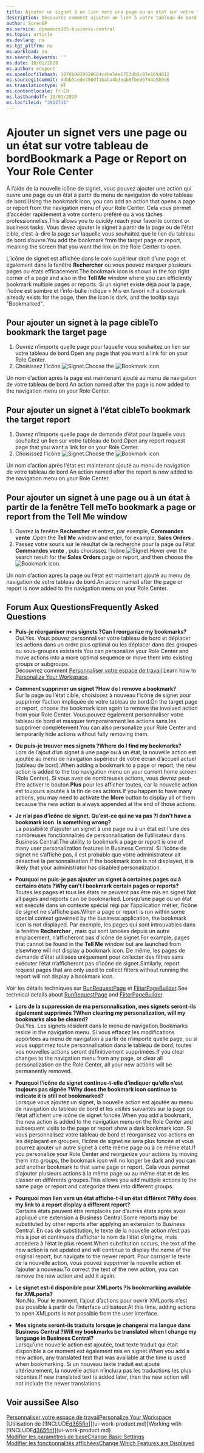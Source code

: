 ```yaml
---
title: Ajouter un signet à un lien vers une page ou un état sur votre tableau de bord | Microsoft Docs
description: Découvrez comment ajouter un lien à votre tableau de bord.
author: SorenGP
ms.service: dynamics365-business-central
ms.topic: article
ms.devlang: na
ms.tgt_pltfrm: na
ms.workload: na
ms.search.keywords: ''
ms.date: 10/01/2020
ms.author: edupont
ms.openlocfilehash: 1078b9839920684c4be54e1753db5c87e1694912
ms.sourcegitcommit: ddbb5cede750df1baba4b3eab8fbed6744b5b9d6
ms.translationtype: HT
ms.contentlocale: fr-CH
ms.lasthandoff: 10/01/2020
ms.locfileid: "3912711"
---
```

# <a name="bookmark-a-page-or-report-on-your-role-center"></a><span data-ttu-id="8dab4-103">Ajouter un signet vers une page ou un état sur votre tableau de bord</span><span class="sxs-lookup"><span data-stu-id="8dab4-103">Bookmark a Page or Report on Your Role Center</span></span>
<span data-ttu-id="8dab4-104">À l’aide de la nouvelle icône de signet, vous pouvez ajouter une action qui ouvre une page ou un état à partir du menu de navigation de votre tableau de bord.</span><span class="sxs-lookup"><span data-stu-id="8dab4-104">Using the bookmark icon, you can add an action that opens a page or report from the navigation menu of your Role Center.</span></span> <span data-ttu-id="8dab4-105">Cela vous permet d’accéder rapidement à votre contenu préféré ou à vos tâches professionnelles.</span><span class="sxs-lookup"><span data-stu-id="8dab4-105">This allows you to quickly reach your favorite content or business tasks.</span></span> <span data-ttu-id="8dab4-106">Vous devez ajouter le signet à partir de la page ou de l’état cible, c’est-à-dire la page sur laquelle vous souhaitez que le lien du tableau de bord s’ouvre.</span><span class="sxs-lookup"><span data-stu-id="8dab4-106">You add the bookmark from the target page or report, meaning the screen that you want the link on the Role Center to open.</span></span>

<span data-ttu-id="8dab4-107">L’icône de signet est affichée dans le coin supérieur droit d’une page et également dans la fenêtre **Rechercher** où vous pouvez marquer plusieurs pages ou états efficacement.</span><span class="sxs-lookup"><span data-stu-id="8dab4-107">The bookmark icon is shown in the top right corner of a page and also in the **Tell Me** window where you can efficiently bookmark multiple pages or reports.</span></span> <span data-ttu-id="8dab4-108">Si un signet existe déjà pour la page, l’icône est sombre et l’info-bulle indique « Mis en favori ».</span><span class="sxs-lookup"><span data-stu-id="8dab4-108">If a bookmark already exists for the page, then the icon is dark, and the tooltip says "Bookmarked".</span></span>

## <a name="to-bookmark-the-target-page"></a><span data-ttu-id="8dab4-109">Pour ajouter un signet à la page cible</span><span class="sxs-lookup"><span data-stu-id="8dab4-109">To bookmark the target page</span></span>
1. <span data-ttu-id="8dab4-110">Ouvrez n’importe quelle page pour laquelle vous souhaitez un lien sur votre tableau de bord.</span><span class="sxs-lookup"><span data-stu-id="8dab4-110">Open any page that you want a link for on your Role Center.</span></span>
2. <span data-ttu-id="8dab4-111">Choisissez l’icône ![Signet](media/ui_bookmark_icon.png "Signet").</span><span class="sxs-lookup"><span data-stu-id="8dab4-111">Choose the ![Bookmark](media/ui_bookmark_icon.png "Bookmark") icon.</span></span>

<span data-ttu-id="8dab4-112">Un nom d’action après la page est maintenant ajouté au menu de navigation de votre tableau de bord.</span><span class="sxs-lookup"><span data-stu-id="8dab4-112">An action named after the page is now added to the navigation menu on your Role Center.</span></span>

## <a name="to-bookmark-the-target-report"></a><span data-ttu-id="8dab4-113">Pour ajouter un signet à l’état cible</span><span class="sxs-lookup"><span data-stu-id="8dab4-113">To bookmark the target report</span></span>
1. <span data-ttu-id="8dab4-114">Ouvrez n’importe quelle page de demande d’état pour laquelle vous souhaitez un lien sur votre tableau de bord.</span><span class="sxs-lookup"><span data-stu-id="8dab4-114">Open any report request page that you want a link for on your Role Center.</span></span>
2. <span data-ttu-id="8dab4-115">Choisissez l’icône ![Signet](media/ui_bookmark_icon.png "Signet").</span><span class="sxs-lookup"><span data-stu-id="8dab4-115">Choose the ![Bookmark](media/ui_bookmark_icon.png "Bookmark") icon.</span></span>

<span data-ttu-id="8dab4-116">Un nom d’action après l’état est maintenant ajouté au menu de navigation de votre tableau de bord.</span><span class="sxs-lookup"><span data-stu-id="8dab4-116">An action named after the report is now added to the navigation menu on your Role Center.</span></span>

## <a name="to-bookmark-a-page-or-report-from-the-tell-me-window"></a><span data-ttu-id="8dab4-117">Pour ajouter un signet à une page ou à un état à partir de la fenêtre Tell me</span><span class="sxs-lookup"><span data-stu-id="8dab4-117">To bookmark a page or report from the Tell Me window</span></span>
1. <span data-ttu-id="8dab4-118">Ouvrez la fenêtre **Rechercher** et entrez, par exemple, **Commandes vente** .</span><span class="sxs-lookup"><span data-stu-id="8dab4-118">Open the **Tell Me** window and enter, for example, **Sales Orders** .</span></span>
2. <span data-ttu-id="8dab4-119">Passez votre souris sur le résultat de la recherche pour la page ou l’état **Commandes vente** , puis choisissez l’icône ![Signet](media/ui_bookmark_icon.png "Signet").</span><span class="sxs-lookup"><span data-stu-id="8dab4-119">Hover over the search result for the **Sales Orders** page or report, and then choose the ![Bookmark](media/ui_bookmark_icon.png "Bookmark") icon.</span></span>

<span data-ttu-id="8dab4-120">Un nom d’action après la page ou l’état est maintenant ajouté au menu de navigation de votre tableau de bord.</span><span class="sxs-lookup"><span data-stu-id="8dab4-120">An action named after the page or report is now added to the navigation menu on your Role Center.</span></span>


## <a name="frequently-asked-questions"></a><span data-ttu-id="8dab4-121">Forum Aux Questions</span><span class="sxs-lookup"><span data-stu-id="8dab4-121">Frequently Asked Questions</span></span>  

- <span data-ttu-id="8dab4-122">**Puis-je réorganiser mes signets ?**</span><span class="sxs-lookup"><span data-stu-id="8dab4-122">**Can I reorganize my bookmarks?**</span></span>  
<span data-ttu-id="8dab4-123">Oui.</span><span class="sxs-lookup"><span data-stu-id="8dab4-123">Yes.</span></span> <span data-ttu-id="8dab4-124">Vous pouvez personnaliser votre tableau de bord et déplacer les actions dans un ordre plus optimal ou les déplacer dans des groupes ou sous-groupes existants.</span><span class="sxs-lookup"><span data-stu-id="8dab4-124">You can personalize your Role Center and move actions into a more optimal sequence or move them into existing groups or subgroups.</span></span>  
<span data-ttu-id="8dab4-125">Découvrez comment [Personnaliser votre espace de travail](ui-personalization-user.md).</span><span class="sxs-lookup"><span data-stu-id="8dab4-125">Learn how to [Personalize Your Workspace](ui-personalization-user.md).</span></span>

- <span data-ttu-id="8dab4-126">**Comment supprimer un signet ?**</span><span class="sxs-lookup"><span data-stu-id="8dab4-126">**How do I remove a bookmark?**</span></span>  
<span data-ttu-id="8dab4-127">Sur la page ou l’état cible, choisissez à nouveau l’icône de signet pour supprimer l’action impliquée de votre tableau de bord.</span><span class="sxs-lookup"><span data-stu-id="8dab4-127">On the target page or report, choose the bookmark icon again to remove the involved action from your Role Center.</span></span> <span data-ttu-id="8dab4-128">Vous pouvez également personnaliser votre tableau de bord et masquer temporairement les actions sans les supprimer complètement.</span><span class="sxs-lookup"><span data-stu-id="8dab4-128">You can also personalize your Role Center and temporarily hide actions without fully removing them.</span></span>

- <span data-ttu-id="8dab4-129">**Où puis-je trouver mes signets ?**</span><span class="sxs-lookup"><span data-stu-id="8dab4-129">**Where do I find my bookmarks?**</span></span>  
<span data-ttu-id="8dab4-130">Lors de l’ajout d’un signet à une page ou à un état, la nouvelle action est ajoutée au menu de navigation supérieur de votre écran d’accueil actuel (tableau de bord).</span><span class="sxs-lookup"><span data-stu-id="8dab4-130">When adding a bookmark to a page or report, the new action is added to the top navigation menu on your current home screen (Role Center).</span></span> <span data-ttu-id="8dab4-131">Si vous avez de nombreuses actions, vous devrez peut-être activer le bouton **Plus** pour les afficher toutes, car la nouvelle action est toujours ajoutée à la fin de ces actions.</span><span class="sxs-lookup"><span data-stu-id="8dab4-131">If you happen to have many actions, you may need to activate the **More** button to display all of them because the new action is always appended at the end of those actions.</span></span>
<!-- Should we add a screenshot here? -->

- <span data-ttu-id="8dab4-132">**Je n’ai pas d’icône de signet. Qu’est-ce qui ne va pas ?**</span><span class="sxs-lookup"><span data-stu-id="8dab4-132">**I don't have a bookmark icon. Is something wrong?**</span></span>  
<span data-ttu-id="8dab4-133">La possibilité d’ajouter un signet à une page ou à un état est l’une des nombreuses fonctionnalités de personnalisation de l’utilisateur dans Business Central.</span><span class="sxs-lookup"><span data-stu-id="8dab4-133">The ability to bookmark a page or report is one of many user personalization features in Business Central.</span></span> <span data-ttu-id="8dab4-134">Si l’icône de signet ne s’affiche pas, il est probable que votre administrateur ait désactivé la personnalisation.</span><span class="sxs-lookup"><span data-stu-id="8dab4-134">If the bookmark icon is not displayed, it is likely that your administrator has disabled personalization.</span></span>

- <span data-ttu-id="8dab4-135">**Pourquoi ne puis-je pas ajouter un signet à certaines pages ou à certains états ?**</span><span class="sxs-lookup"><span data-stu-id="8dab4-135">**Why can't I bookmark certain pages or reports?**</span></span>  
<span data-ttu-id="8dab4-136">Toutes les pages et tous les états ne peuvent pas être mis en signet.</span><span class="sxs-lookup"><span data-stu-id="8dab4-136">Not all pages and reports can be bookmarked.</span></span> <span data-ttu-id="8dab4-137">Lorsqu’une page ou un état est exécuté dans un contexte spécial régi par l’application métier, l’icône de signet ne s’affiche pas.</span><span class="sxs-lookup"><span data-stu-id="8dab4-137">When a page or report is run within some special context governed by the business application, the bookmark icon is not displayed.</span></span> <span data-ttu-id="8dab4-138">Par exemple, les pages qui sont introuvables dans la fenêtre **Rechercher** , mais qui sont lancées depuis un autre emplacement, n’afficheront pas d’icône de signet.</span><span class="sxs-lookup"><span data-stu-id="8dab4-138">For example, pages that cannot be found in the **Tell Me** window but are launched from elsewhere will not display a bookmark icon.</span></span> <span data-ttu-id="8dab4-139">De même, les pages de demande d’état utilisées uniquement pour collecter des filtres sans exécuter l’état n’afficheront pas d’icône de signet.</span><span class="sxs-lookup"><span data-stu-id="8dab4-139">Similarly, report request pages that are only used to collect filters without running the report will not display a bookmark icon.</span></span>

<span data-ttu-id="8dab4-140">Voir les détails techniques sur [RunRequestPage](https://docs.microsoft.com/dynamics365/business-central/dev-itpro/developer/methods-auto/report/reportinstance-runrequestpage-method) et [FilterPageBuilder](https://docs.microsoft.com/dynamics365/business-central/dev-itpro/developer/methods-auto/filterpagebuilder/filterpagebuilder-data-type).</span><span class="sxs-lookup"><span data-stu-id="8dab4-140">See technical details about [RunRequestPage](https://docs.microsoft.com/dynamics365/business-central/dev-itpro/developer/methods-auto/report/reportinstance-runrequestpage-method) and [FilterPageBuilder](https://docs.microsoft.com/dynamics365/business-central/dev-itpro/developer/methods-auto/filterpagebuilder/filterpagebuilder-data-type).</span></span>

- <span data-ttu-id="8dab4-141">**Lors de la suppression de ma personnalisation, mes signets seront-ils également supprimés ?**</span><span class="sxs-lookup"><span data-stu-id="8dab4-141">**When clearing my personalization, will my bookmarks also be cleared?**</span></span>  
<span data-ttu-id="8dab4-142">Oui.</span><span class="sxs-lookup"><span data-stu-id="8dab4-142">Yes.</span></span> <span data-ttu-id="8dab4-143">Les signets résident dans le menu de navigation.</span><span class="sxs-lookup"><span data-stu-id="8dab4-143">Bookmarks reside in the navigation menu.</span></span> <span data-ttu-id="8dab4-144">Si vous effacez les modifications apportées au menu de navigation à partir de n’importe quelle page, ou si vous supprimez toute personnalisation dans le tableau de bord, toutes vos nouvelles actions seront définitivement supprimées.</span><span class="sxs-lookup"><span data-stu-id="8dab4-144">If you clear changes to the navigation menu from any page, or clear all personalization on the Role Center, all your new actions will be permanently removed.</span></span>

- <span data-ttu-id="8dab4-145">**Pourquoi l’icône de signet continue-t-elle d’indiquer qu’elle n’est toujours pas signée ?**</span><span class="sxs-lookup"><span data-stu-id="8dab4-145">**Why does the bookmark icon continue to indicate it is still not bookmarked?**</span></span>  
<span data-ttu-id="8dab4-146">Lorsque vous ajoutez un signet, la nouvelle action est ajoutée au menu de navigation du tableau de bord et les visites suivantes sur la page ou l’état affichent une icône de signet foncée.</span><span class="sxs-lookup"><span data-stu-id="8dab4-146">When you add a bookmark, the new action is added to the navigation menu on the Role Center and subsequent visits to the page or report show a dark bookmark icon.</span></span> <span data-ttu-id="8dab4-147">Si vous personnalisez votre tableau de bord et réorganisez vos actions en les déplaçant en groupes, l’icône de signet ne sera plus foncée et vous pourrez ajouter un autre signet à cette même page ou à ce même état.</span><span class="sxs-lookup"><span data-stu-id="8dab4-147">If you personalize your Role Center and reorganize your actions by moving them into groups, the bookmark icon will no longer be dark and you can add another bookmark to that same page or report.</span></span> <span data-ttu-id="8dab4-148">Cela vous permet d’ajouter plusieurs actions à la même page ou au même état et de les classer en différents groupes.</span><span class="sxs-lookup"><span data-stu-id="8dab4-148">This allows you add multiple actions to the same page or report and categorize them into different groups.</span></span>

- <span data-ttu-id="8dab4-149">**Pourquoi mon lien vers un état affiche-t-il un état différent ?**</span><span class="sxs-lookup"><span data-stu-id="8dab4-149">**Why does my link to a report display a different report?**</span></span>  
<span data-ttu-id="8dab4-150">Certains états peuvent être remplacés par d’autres états après avoir appliqué une extension à Business Central.</span><span class="sxs-lookup"><span data-stu-id="8dab4-150">Some reports may be substituted by other reports after applying an extension to Business Central.</span></span> <span data-ttu-id="8dab4-151">En cas de substitution, le texte de la nouvelle action n’est pas mis à jour et continuera d’afficher le nom de l’état d’origine, mais accèdera à l’état le plus récent.</span><span class="sxs-lookup"><span data-stu-id="8dab4-151">When substitution occurs, the text of the new action is not updated and will continue to display the name of the original report, but navigate to the newer report.</span></span> <span data-ttu-id="8dab4-152">Pour corriger le texte de la nouvelle action, vous pouvez supprimer la nouvelle action et l’ajouter à nouveau.</span><span class="sxs-lookup"><span data-stu-id="8dab4-152">To correct the text of the new action, you can remove the new action and add it again.</span></span>
<!-- For more information on report substitution, see this link UNAVAILABLE AT THIS TIME -->

- <span data-ttu-id="8dab4-153">**Le signet est-il disponible pour XMLports ?**</span><span class="sxs-lookup"><span data-stu-id="8dab4-153">**Is bookmarking available for XMLports?**</span></span>  
<span data-ttu-id="8dab4-154">Non.</span><span class="sxs-lookup"><span data-stu-id="8dab4-154">No.</span></span> <span data-ttu-id="8dab4-155">Pour le moment, l’ajout d’actions pour ouvrir XMLports n’est pas possible à partir de l’interface utilisateur.</span><span class="sxs-lookup"><span data-stu-id="8dab4-155">At this time, adding actions to open XMLports is not possible from the user interface.</span></span>

- <span data-ttu-id="8dab4-156">**Mes signets seront-ils traduits lorsque je changerai ma langue dans Business Central ?**</span><span class="sxs-lookup"><span data-stu-id="8dab4-156">**Will my bookmarks be translated when I change my language in Business Central?**</span></span>  
<span data-ttu-id="8dab4-157">Lorsqu’une nouvelle action est ajoutée, tout texte traduit qui était disponible à ce moment est également mis en signet.</span><span class="sxs-lookup"><span data-stu-id="8dab4-157">When you add a new action, any translated text that was available at the time is used when bookmarking.</span></span> <span data-ttu-id="8dab4-158">Si un nouveau texte traduit est ajouté ultérieurement, la nouvelle action n’inclura pas les traductions les plus récentes.</span><span class="sxs-lookup"><span data-stu-id="8dab4-158">If new translated text is added later, then the new action will not include the newer translations.</span></span>


## <a name="see-also"></a><span data-ttu-id="8dab4-159">Voir aussi</span><span class="sxs-lookup"><span data-stu-id="8dab4-159">See Also</span></span>
[<span data-ttu-id="8dab4-160">Personnaliser votre espace de travail</span><span class="sxs-lookup"><span data-stu-id="8dab4-160">Personalize Your Workspace</span></span>](ui-personalization-user.md)  
<span data-ttu-id="8dab4-161">[Utilisation de [!INCLUDE[d365fin](includes/d365fin_md.md)]](ui-work-product.md)</span><span class="sxs-lookup"><span data-stu-id="8dab4-161">[Working with [!INCLUDE[d365fin](includes/d365fin_md.md)]](ui-work-product.md)</span></span>  
[<span data-ttu-id="8dab4-162">Modifier les paramètres de base</span><span class="sxs-lookup"><span data-stu-id="8dab4-162">Change Basic Settings</span></span>](ui-change-basic-settings.md)  
[<span data-ttu-id="8dab4-163">Modifier les fonctionnalités affichées</span><span class="sxs-lookup"><span data-stu-id="8dab4-163">Change Which Features are Displayed</span></span>](ui-experiences.md)  

